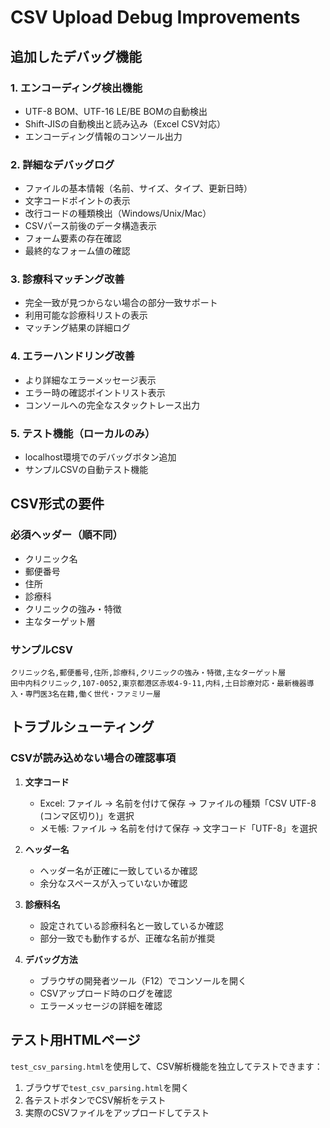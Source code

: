 # CSV Upload Debug Improvements

## 追加したデバッグ機能

### 1. エンコーディング検出機能
- UTF-8 BOM、UTF-16 LE/BE BOMの自動検出
- Shift-JISの自動検出と読み込み（Excel CSV対応）
- エンコーディング情報のコンソール出力

### 2. 詳細なデバッグログ
- ファイルの基本情報（名前、サイズ、タイプ、更新日時）
- 文字コードポイントの表示
- 改行コードの種類検出（Windows/Unix/Mac）
- CSVパース前後のデータ構造表示
- フォーム要素の存在確認
- 最終的なフォーム値の確認

### 3. 診療科マッチング改善
- 完全一致が見つからない場合の部分一致サポート
- 利用可能な診療科リストの表示
- マッチング結果の詳細ログ

### 4. エラーハンドリング改善
- より詳細なエラーメッセージ表示
- エラー時の確認ポイントリスト表示
- コンソールへの完全なスタックトレース出力

### 5. テスト機能（ローカルのみ）
- localhost環境でのデバッグボタン追加
- サンプルCSVの自動テスト機能

## CSV形式の要件

### 必須ヘッダー（順不同）
- クリニック名
- 郵便番号
- 住所
- 診療科
- クリニックの強み・特徴
- 主なターゲット層

### サンプルCSV
```csv
クリニック名,郵便番号,住所,診療科,クリニックの強み・特徴,主なターゲット層
田中内科クリニック,107-0052,東京都港区赤坂4-9-11,内科,土日診療対応・最新機器導入・専門医3名在籍,働く世代・ファミリー層
```

## トラブルシューティング

### CSVが読み込めない場合の確認事項

1. **文字コード**
   - Excel: ファイル → 名前を付けて保存 → ファイルの種類「CSV UTF-8 (コンマ区切り)」を選択
   - メモ帳: ファイル → 名前を付けて保存 → 文字コード「UTF-8」を選択

2. **ヘッダー名**
   - ヘッダー名が正確に一致しているか確認
   - 余分なスペースが入っていないか確認

3. **診療科名**
   - 設定されている診療科名と一致しているか確認
   - 部分一致でも動作するが、正確な名前が推奨

4. **デバッグ方法**
   - ブラウザの開発者ツール（F12）でコンソールを開く
   - CSVアップロード時のログを確認
   - エラーメッセージの詳細を確認

## テスト用HTMLページ

`test_csv_parsing.html`を使用して、CSV解析機能を独立してテストできます：
1. ブラウザで`test_csv_parsing.html`を開く
2. 各テストボタンでCSV解析をテスト
3. 実際のCSVファイルをアップロードしてテスト